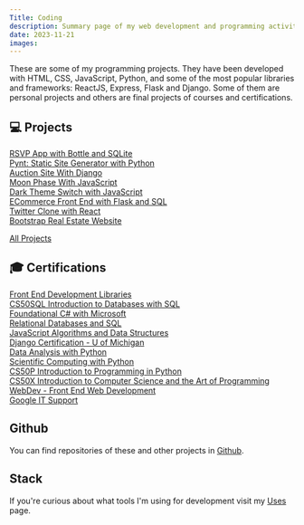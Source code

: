 ```yaml
---
Title: Coding
description: Summary page of my web development and programming activity
date: 2023-11-21
images:
---
```


These are some of my programming projects. They have been developed with HTML, CSS, JavaScript, Python, and some of the most popular libraries and frameworks: ReactJS, Express, Flask and Django. Some of them are personal projects and others are final projects of courses and certifications. 

<h2>💻 Projects</h2>
    <p class="list bullet">
      <i class="fa-solid fa-database"></i> <a href="/code/bottle-sql/">RSVP App with Bottle and SQLite</a><br />
      <i class="fab fa-python"></i> <a href="/code/pynt/">Pynt: Static Site Generator with Python</a><br />
      <i class="fab fa-python"></i> <a href="/code/commerce/">Auction Site With Django</a><br />
      <i class="fab fa-js"></i> <a href="/code/moon/">Moon Phase With JavaScript</a><br />
      <i class="fab fa-js"></i> <a href="/code/dark/">Dark Theme Switch with JavaScript</a><br />
      <i class="fab fa-python"></i> <a href="/code/flaskecomm/">ECommerce Front End with Flask and SQL</a><br />
      <i class="fab fa-react"></i> <a href="/code/micro-blog/">Twitter Clone with React</a><br /> 
      <i class="fab fa-html5"></i> <a href="/code/rei/">Bootstrap Real Estate Website</a><br />
      </p>
      <p><a href="/code/">All Projects</a></p>

<h2 id="certifications">🎓 Certifications</h2>
<p class="list bullet">
  <i class="fa-brands fa-react"></i> <a href="https://www.freecodecamp.org/certification/mariobox/front-end-development-libraries">Front End Development Libraries</a><br />
  <i class="fa-solid fa-database"></i> <a href="https://certificates.cs50.io/f66eedcb-f7d7-4d59-93e1-3170943b6108.pdf?size=letter">CS50SQL Introduction to Databases with SQL</a><br />
  <i class="fa-solid fa-gear"></i> <a href="https://www.freecodecamp.org/certification/mariobox/foundational-c-sharp-with-microsoft">Foundational C# with Microsoft</a><br />
  <i class="fa-solid fa-database"></i> <a href="https://www.freecodecamp.org/certification/mariobox/relational-database-v8">Relational Databases and SQL</a><br />
  <i class="fab fa-js"></i> <a href="https://www.freecodecamp.org/certification/mariobox/javascript-algorithms-and-data-structures">JavaScript Algorithms and Data Structures</a><br />
  <i class="fa-solid fa-gear"></i> <a href="https://coursera.org/share/0168b3865fa7c7107114726e339d71a6">Django Certification - U of Michigan</a><br />
  <i class="far fa-chart-bar"></i> <a href="https://freecodecamp.org/certification/mariobox/data-analysis-with-python-v7">Data Analysis with Python</a><br />
  <i class="fab fa-python"></i> <a href="https://www.freecodecamp.org/certification/mariobox/scientific-computing-with-python-v7">Scientific Computing with Python</a><br />
  <i class="fab fa-python"></i> <a href="https://certificates.cs50.io/bc8a572e-b437-4d8a-afc3-6494a43d071a">CS50P Introduction to Programming in Python</a><br />
  <i class="far fa-lightbulb"></i> <a href="https://certificates.cs50.io/abafad49-e763-4717-bd13-b476b8ca9e68.pdf?size=letter">CS50X Introduction to Computer Science and the Art of Programming</a><br />
  <i class="fab fa-html5"></i> <a href="https://drive.google.com/file/d/19JRfNwXkCyZfpyccF2Ol1QaXqsk4jXeA/view?usp=sharing">WebDev - Front End Web Development</a><br />
  <i class="fab fa-google"></i> <a href="https://www.coursera.org/account/accomplishments/specialization/certificate/FCRCG62QHYBN">Google IT Support</a><br />
</p>

<h2>Github</h2>
<p>
  You can find repositories of these and other projects in <a href="https://github.com/mariobox/">Github</a>.
</P>

<h2>Stack</h2>
<p>
  If you're curious about what tools I'm using for development visit my <a href="/uses/">Uses</a> page.
</p>
